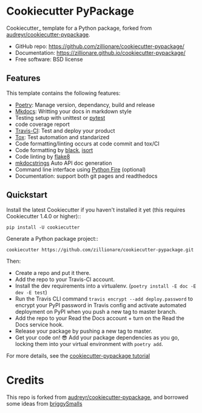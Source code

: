 # Cookiecutter PyPackage


Cookiecutter_ template for a Python package, forked from [audreyr/cookiecutter-pypackage](https://github.com/audreyr/cookiecutter-pypackage).

* GitHub repo: https://github.com/zillionare/cookiecutter-pypackage/
* Documentation: https://zillionare.github.io/cookiecutter-pypackage/
* Free software: BSD license

## Features

This template contains the following features:

* [Poetry](https://python-poetry.org/): Manage version, dependancy, build and release
* [Mkdocs](https://www.mkdocs.org): Writting your docs in markdown style
* Testing setup with unittest or [pytest](https://pytest.org)
* code coverage report
* [Travis-CI](https://www.travis-ci.com/): Test and deploy your product
* [Tox](https://tox.readthedocs.io): Test automation and standarized
* Code formatting/linting occurs at code commit and tox/CI
* Code formatting by [black](https://github.com/psf/black), [isort](https://github.com/PyCQA/isort)
* Code linting by [flake8](https://github.com/PyCQA/flake8)
* [mkdocstrings](https://mkdocstrings.github.io/) Auto API doc generation
* Command line interface using [Python Fire](https://github.com/google/python-fire) (optional)
* Documentation: support both git pages and readthedocs

## Quickstart

Install the latest Cookiecutter if you haven't installed it yet (this requires
Cookiecutter 1.4.0 or higher)::

    pip install -U cookiecutter

Generate a Python package project::

    cookiecutter https://github.com/zillionare/cookiecutter-pypackage.git

Then:

* Create a repo and put it there.
* Add the repo to your Travis-CI account.
* Install the dev requirements into a virtualenv. (``poetry install -E doc -E dev -E test``)
* Run the Travis CLI command `travis encrypt --add deploy.password` to encrypt your PyPI password in Travis config
  and activate automated deployment on PyPI when you push a new tag to master branch.
* Add the repo to your Read the Docs account + turn on the Read the Docs service hook.
* Release your package by pushing a new tag to master.
* Get your code on! 😎 Add your package dependencies as you go, locking them into your virtual environment with ``poetry add``.

For more details, see the [cookiecutter-pypackage tutorial](https://zillionare.github.io/cookiecutter-pypackage/tutorial.html)

# Credits

This repo is forked from [audreyr/cookiecutter-pypackage](https://github.com/audreyr/cookiecutter-pypackage), and borrowed some ideas from [briggySmalls](https://github.com/briggySmalls/cookiecutter-pypackage)